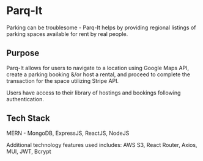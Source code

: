 # Parq-It

Parking can be troublesome - Parq-It helps by providing regional listings of parking spaces available for rent by real people.

## Purpose
Parq-It allows for users to navigate to a location using Google Maps API, create a parking booking &/or host a rental, and proceed to complete the  transaction for the space utilizing Stripe API.

Users have access to their library of hostings and bookings following authentication.

## Tech Stack
MERN - MongoDB, ExpressJS, ReactJS, NodeJS

Additional technology features used includes: AWS S3, React Router, Axios, MUI, JWT, Bcrypt
